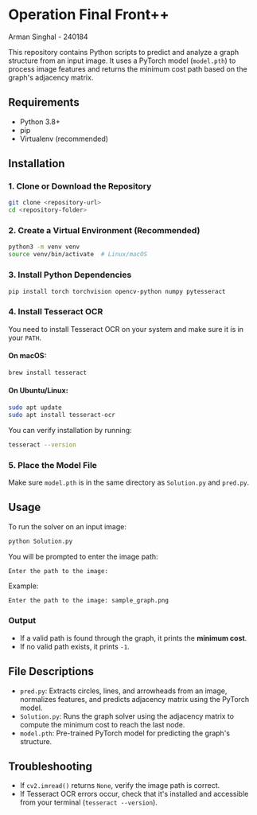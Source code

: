 # Operation Final Front++

Arman Singhal - 240184

This repository contains Python scripts to predict and analyze a graph structure from an input image. It uses a PyTorch model (`model.pth`) to process image features and returns the minimum cost path based on the graph's adjacency matrix.

## Requirements

- Python 3.8+
- pip
- Virtualenv (recommended)

## Installation

### 1. Clone or Download the Repository

```bash
git clone <repository-url>
cd <repository-folder>
```

### 2. Create a Virtual Environment (Recommended)

```bash
python3 -m venv venv
source venv/bin/activate  # Linux/macOS
```

### 3. Install Python Dependencies

```bash
pip install torch torchvision opencv-python numpy pytesseract
```

### 4. Install Tesseract OCR

You need to install Tesseract OCR on your system and make sure it is in your `PATH`.

#### On macOS:

```bash
brew install tesseract
```

#### On Ubuntu/Linux:

```bash
sudo apt update
sudo apt install tesseract-ocr
```

You can verify installation by running:

```bash
tesseract --version
```

### 5. Place the Model File

Make sure `model.pth` is in the same directory as `Solution.py` and `pred.py`.

## Usage

To run the solver on an input image:

```bash
python Solution.py
```

You will be prompted to enter the image path:

```
Enter the path to the image:
```

Example:

```bash
Enter the path to the image: sample_graph.png
```

### Output

- If a valid path is found through the graph, it prints the **minimum cost**.
- If no valid path exists, it prints `-1`.

## File Descriptions

- `pred.py`: Extracts circles, lines, and arrowheads from an image, normalizes features, and predicts adjacency matrix using the PyTorch model.
- `Solution.py`: Runs the graph solver using the adjacency matrix to compute the minimum cost to reach the last node.
- `model.pth`: Pre-trained PyTorch model for predicting the graph's structure.

## Troubleshooting

- If `cv2.imread()` returns `None`, verify the image path is correct.
- If Tesseract OCR errors occur, check that it's installed and accessible from your terminal (`tesseract --version`).
